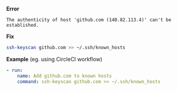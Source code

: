 **Error**
```
The authenticity of host 'github.com (140.82.113.4)' can't be established.
```

**Fix**
```sh
ssh-keyscan github.com >> ~/.ssh/known_hosts
```

**Example** (eg. using CircleCI workflow)
```yaml
- run:
    name: Add github.com to known hosts
    command: ssh-keyscan github.com >> ~/.ssh/known_hosts
```
